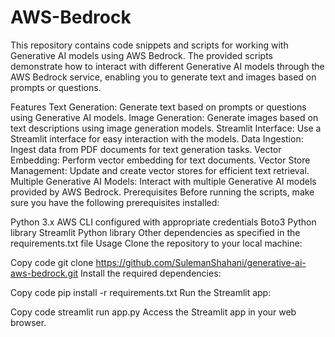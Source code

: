 # AWS-Bedrock
This repository contains code snippets and scripts for working with Generative AI models using AWS Bedrock. The provided scripts demonstrate how to interact with different Generative AI models through the AWS Bedrock service, enabling you to generate text and images based on prompts or questions.

Features
Text Generation: Generate text based on prompts or questions using Generative AI models.
Image Generation: Generate images based on text descriptions using image generation models.
Streamlit Interface: Use a Streamlit interface for easy interaction with the models.
Data Ingestion: Ingest data from PDF documents for text generation tasks.
Vector Embedding: Perform vector embedding for text documents.
Vector Store Management: Update and create vector stores for efficient text retrieval.
Multiple Generative AI Models: Interact with multiple Generative AI models provided by AWS Bedrock.
Prerequisites
Before running the scripts, make sure you have the following prerequisites installed:

Python 3.x
AWS CLI configured with appropriate credentials
Boto3 Python library
Streamlit Python library
Other dependencies as specified in the requirements.txt file
Usage
Clone the repository to your local machine:


Copy code
git clone https://github.com/SulemanShahani/generative-ai-aws-bedrock.git
Install the required dependencies:


Copy code
pip install -r requirements.txt
Run the Streamlit app:


Copy code
streamlit run app.py
Access the Streamlit app in your web browser.
